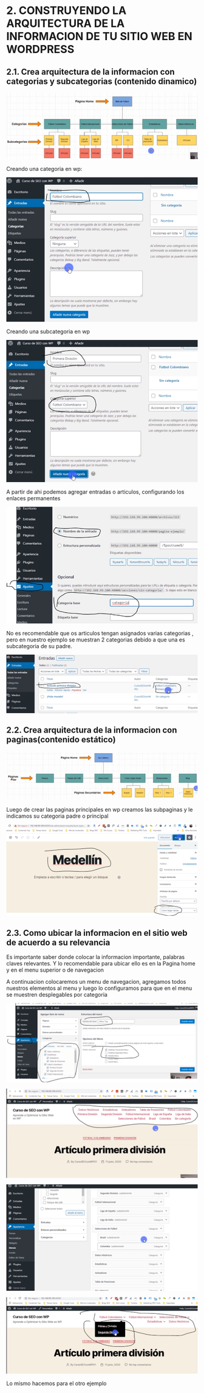 # 2. CONSTRUYENDO LA ARQUITECTURA DE LA INFORMACION DE TU SITIO WEB EN WORDPRESS

## 2.1. Crea arquitectura de la informacion con categorias y subcategorias (contenido dinamico)

![](img/5.PNG)

Creando una categoria en wp:

![](img/6.PNG)

Creando una subcategoria en wp

![](img/7.PNG)

A partir de ahi podemos agregar entradas o articulos, configurando los enlaces permanentes

![](img/8.PNG)

No es recomendable que os articulos tengan asignados varias categorias , pero en nuestro ejemplo se muestran 2 categorias debido a que una es subcategoria de su padre.

![](img/9.PNG)

## 2.2. Crea arquitectura de la informacion con paginas(contenido estático)

![](img/10.PNG)

Luego de crear las paginas principales en wp creamos las subpaginas y le indicamos su categoria padre o principal

![](img/11.png)

## 2.3. Como ubicar la informacion en el sitio web de acuerdo a su  relevancia

Es importante saber donde colocar la informacion importante, palabras claves relevantes. Y lo recomendable para ubicar ello es en la Pagina home y en el menu superior o de navegacion

A continuacion colocaremos un menu de navegacion, agregamos todos nuestros elementos al menu y luego lo configuramos para que en el menu se muestren desplegables por categoria

![](img/12.png)

![](img/13.png)

![](img/14.png)

![](img/15.png)

Lo mismo hacemos para el otro ejemplo





